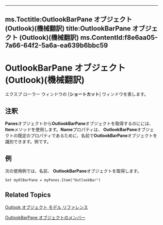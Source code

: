 

---
ms.Toctitle:OutlookBarPane オブジェクト (Outlook)(機械翻訳)
title:OutlookBarPane オブジェクト (Outlook)(機械翻訳)
ms.ContentId:f8e6aa05-7a66-64f2-5a6a-ea639b6bbc59
---
# OutlookBarPane オブジェクト (Outlook)(機械翻訳)




エクスプ ローラー ウィンドウの [**ショートカット**] ウィンドウを表します。

## 注釈
**Panes**オブジェクトから**OutlookBarPane**オブジェクトを取得するのにには、 **Item**メソッドを使用します。**Name**プロパティは、 **OutlookBarPane**オブジェクトの既定のプロパティであるために、名前で**OutlookBarPane**オブジェクトを識別できます。例です。



## 例
次の使用例では、名前、 **OutlookBarPane**オブジェクトを取得します。

```sourcecode
Set myOlBarPane = myPanes.Item("OutlookBar")
```




## Related Topics

[Outlook オブジェクト モデル リファレンス](73221b13-d8d8-99b8-3394-b95dbbfd5ddc.md)

[OutlookBarPane オブジェクトのメンバー](c5453689-853b-d247-6be7-8d1f839eded7.md)





